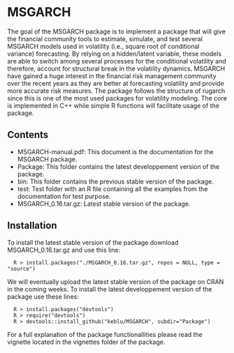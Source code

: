 # MSGARCH
The goal of the MSGARCH package is to implement a package that will give the financial community tools to estimate,
simulate, and test several MSGARCH models used in volatility (i.e., square root of conditional variance) forecasting.
By relying on a hidden/latent variable, these models are able to switch among several processes for the conditional
volatility and therefore, account for structural break in the volatility dynamics. MSGARCH have gained a huge interest 
in the financial risk management community over the recent years as they are better at forecasting volatility and provide
more accurate risk measures. The package follows the structure of rugarch since this is one of the most used packages
for volatility modeling. The core is implemented in C++ while simple R functions will facilitate usage of the package.

## Contents
* MSGARCH-manual.pdf: This document is the documentation for the MSGARCH package.
* Package: This folder contains the latest developpement version of the package.
* bin: This folder contains the previous stable version of the package.
* test: Test folder with an R file containing all the examples from the documentation for test purpose.
* MSGARCH_0.16.tar.gz: Latest stable version of the package.

## Installation

To install the latest stable version of the package download MSGARCH_0.16.tar.gz and use this line:

      R > install.packages("./MSGARCH_0.16.tar.gz", repos = NULL, type = "source")
  
We will eventually upload the latest stable version of the package on CRAN in the coming weeks.
To install the latest developpement version of the package use these lines:

      R > install.packages("devtools")
      R > require("devtools")
      R > devtools::install_github("keblu/MSGARCH", subdir="Package")
 
For a full explanation of the package functionallities please read the vignette located in the vignettes folder of the package.
